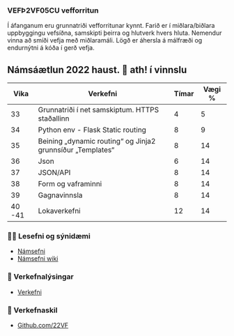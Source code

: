### VEFÞ2VF05CU vefforritun
Í áfanganum eru grunnatriði vefforritunar kynnt. Farið er í miðlara/biðlara uppbyggingu vefsíðna, samskipti þeirra og hlutverk hvers hluta. Nemendur vinna að smíði vefja með miðlaramáli. Lögð er áhersla á málfræði og endurnýtni á kóða í gerð vefja.

## Námsáætlun 2022 haust. 👋 ath! í vinnslu

| Vika  | Verkefni   | Tímar | Vægi % |
|---|---|---|---|
| 33  | Grunnatriði í net samskiptum. HTTPS staðallinn | 4  | 5  |
| 34  | Python env - Flask Static routing | 8  | 9  |
| 35  | Beining „dynamic routing“ og Jinja2 grunnsíður „Templates“ | 8  | 14  |
| 36  | Json | 6 | 14  |
| 37  | JSON/API | 8  | 14  |
| 38  | Form og vaframinni | 8 | 14  |
| 39  | Gagnavinnsla | 8 | 14  |
| 40 -41  | Lokaverkefni | 12 | 14  |

### 👩‍💻 Lesefni og sýnidæmi

* [Námsefni](https://github.com/vefthroun/namsefni/)
* [Námsefni wiki](https://github.com/vefthroun/Namsefni/wiki)

### 🧙 Verkefnalýsingar
* [Verkefni](https://github.com/vefthroun/Verkefni/)


### 🌈 Verkefnaskil

* [Github.com/22VF](https://github.com/22vf)


<!--

🙋‍♀️ Useful resources - where can the community find your docs? Is there anything else the community should know?
🍿 Remember, you can do mighty things with the power of [Markdown](https://docs.github.com/github/writing-on-github/getting-started-with-writing-and-formatting-on-github/basic-writing-and-formatting-syntax)
-->
